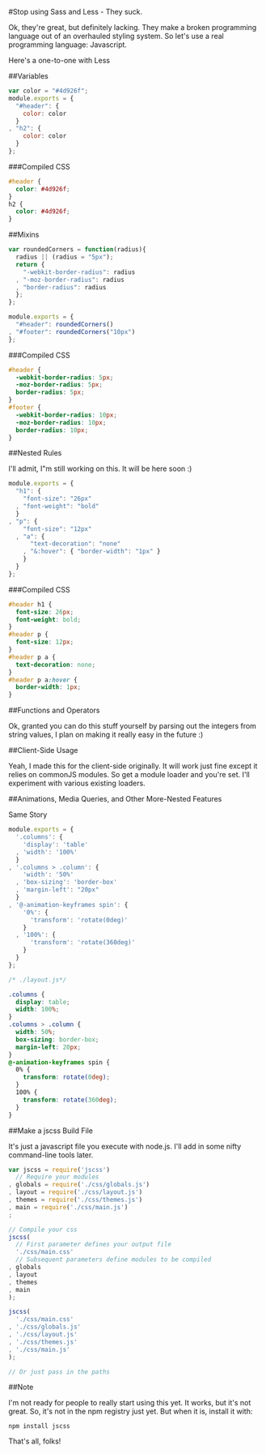 #Stop using Sass and Less - They suck.

Ok, they're great, but definitely lacking. They make a broken programming language out of an overhauled styling system. So let's use a real programming language: Javascript.

Here's a one-to-one with Less

##Variables

```javascript
var color = "#4d926f";
module.exports = {
  "#header": {
    color: color
  }
, "h2": {
    color: color
  }
};
```

###Compiled CSS

```css
#header {
  color: #4d926f;
}
h2 {
  color: #4d926f;
}
```

##Mixins

```javascript
var roundedCorners = function(radius){
  radius || (radius = "5px");
  return {
    "-webkit-border-radius": radius
  , "-moz-border-radius": radius
  , "border-radius": radius
  };
};

module.exports = {
  "#header": roundedCorners()
, "#footer": roundedCorners("10px")
};
```

###Compiled CSS

```css
#header {
  -webkit-border-radius: 5px;
  -moz-border-radius: 5px;
  border-radius: 5px;
}
#footer {
  -webkit-border-radius: 10px;
  -moz-border-radius: 10px;
  border-radius: 10px;
}
```

##Nested Rules

I'll admit, I"m still working on this. It will be here soon :)

```javascript
module.exports = {
  "h1": {
    "font-size": "26px"
  , "font-weight": "bold"
  }
, "p": {
    "font-size": "12px"
  , "a": {
      "text-decoration": "none"
    , "&:hover": { "border-width": "1px" }
    }
  }
};
```

###Compiled CSS

```css
#header h1 {
  font-size: 26px;
  font-weight: bold;
}
#header p {
  font-size: 12px;
}
#header p a {
  text-decoration: none;
}
#header p a:hover {
  border-width: 1px;
}
```

##Functions and Operators

Ok, granted you can do this stuff yourself by parsing out the integers from string values, I plan on making it really easy in the future :)

##Client-Side Usage

Yeah, I made this for the client-side originally. It will work just fine except it relies on commonJS modules. So get a module loader and you're set. I'll experiment with various existing loaders.

##Animations, Media Queries, and Other More-Nested Features

Same Story

```javascript
module.exports = {
  '.columns': {
    'display': 'table'
  , 'width': '100%'
  }
, '.columns > .column': {
    'width': '50%'
  , 'box-sizing': 'border-box'
  , 'margin-left': "20px"
  }
, '@-animation-keyframes spin': {
    '0%': {
      'transform': 'rotate(0deg)'
    }
  , '100%': {
      'transform': 'rotate(360deg)'
    }
  }
};
```

```css
/* ./layout.js*/

.columns {
  display: table;
  width: 100%;
}
.columns > .column {
  width: 50%;
  box-sizing: border-box;
  margin-left: 20px;
}
@-animation-keyframes spin {
  0% {
    transform: rotate(0deg);
  }
  100% {
    transform: rotate(360deg);
  }
}
```

##Make a jscss Build File

It's just a javascript file you execute with node.js. I'll add in some nifty command-line tools later.

```javascript
var jscss = require('jscss')
  // Require your modules
, globals = require('./css/globals.js')
, layout = require('./css/layout.js')
, themes = require('./css/themes.js')
, main = require('./css/main.js')
;

// Compile your css
jscss(
  // First parameter defines your output file
  './css/main.css'
  // Subsequent parameters define modules to be compiled
, globals
, layout
, themes
, main
);

jscss(
  './css/main.css'
, './css/globals.js'
, './css/layout.js'
, './css/themes.js'
, './css/main.js'
);

// Or just pass in the paths
```

##Note

I'm not ready for people to really start using this yet. It works, but it's not great. So, it's not in the npm registry just yet. But when it is, install it with:

```
npm install jscss
```

That's all, folks!